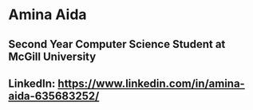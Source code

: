 # Amina Aida
## Second Year Computer Science Student at McGill University
## LinkedIn: https://www.linkedin.com/in/amina-aida-635683252/

<!---
AminaAida/AminaAida is a ✨ special ✨ repository because its `README.md` (this file) appears on your GitHub profile.
You can click the Preview link to take a look at your changes.
--->
